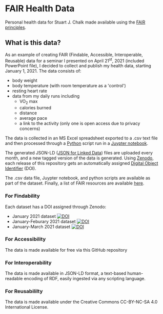 <script src="/google_dataset.js"></script>

# FAIR Health Data
Personal health data for Stuart J. Chalk made available using the 
[FAIR principles](https://www.force11.org/group/fairgroup/fairprinciples).
## What is this data?
As an example of creating FAIR (Findable, Accessible, Interoperable, Reusable) 
data for a seminar I presented on April 21<sup>st</sup>, 2021 (included PowerPoint file), 
I decided to collect and publish my health data, starting January 1, 2021.  The data consists of:
- body weight
- body temperature (with room temperature as a 'control')
- resting heart rate
- data from my daily runs including
    - VO<sub>2</sub> max
    - calories burned
    - distance
    - average pace
    - a link to the activity (only one is open access due to privacy concerns)
    
The data is collected in an MS Excel spreadsheet exported to a .csv text file
and then processed through a [Python](https://www.python.org/) script run in 
a [Juypter notebook]().

The generated JSON-LD ([JSON for Linked Data](https://www.w3.org/TR/json-ld])) 
files are uploaded every month, and a new tagged version of the data is generated. Using 
[Zenodo](https://zenodo.org/), each release of this repository gets an 
automatically assigned [Digital Object Identifier](https://www.doi.org/) (DOI).

The .csv data file, Juypter notebook, and python scripts are available as part 
of the dataset. Finally, a list of FAIR resources are available 
[here](https://docs.google.com/document/d/1BCyZOSvIuMY7GX7y1-NXWqDYsJt-TTDLCBgGsZ7wbiM/edit?usp=sharing).

### For Findability
Each dataset has a DOI assigned through Zenodo:
- January 2021 dataset [![DOI](https://zenodo.org/badge/DOI/10.5281/zenodo.4699646.svg)](https://doi.org/10.5281/zenodo.4699646)
- January-Feburary 2021 dataset [![DOI](https://zenodo.org/badge/DOI/10.5281/zenodo.4699655.svg)](https://doi.org/10.5281/zenodo.4699655)
- January-March 2021 dataset [![DOI](https://zenodo.org/badge/326083668.svg)](https://zenodo.org/badge/latestdoi/326083668)

### For Accessibility
The data is made available for free via this GitHub repository
### For Interoperability
The data is made available in JSON-LD format, a text-based human-readable 
encoding of RDF, easily ingested via any scripting language.
### For Reusabililty
The data is made available under the Creative Commons 
CC-BY-NC-SA 4.0 International License.
